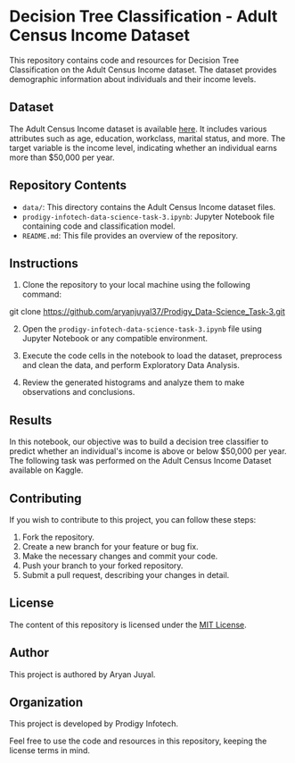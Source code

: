 # Decision Tree Classification - Adult Census Income Dataset

This repository contains code and resources for Decision Tree Classification on the Adult Census Income dataset. The dataset provides demographic information about individuals and their income levels.

## Dataset

The Adult Census Income dataset is available [here](https://www.kaggle.com/datasets/uciml/adult-census-income). It includes various attributes such as age, education, workclass, marital status, and more. The target variable is the income level, indicating whether an individual earns more than $50,000 per year.

## Repository Contents

- `data/`: This directory contains the Adult Census Income dataset files.
- `prodigy-infotech-data-science-task-3.ipynb`: Jupyter Notebook file containing code and classification model.
- `README.md`: This file provides an overview of the repository.

## Instructions

1. Clone the repository to your local machine using the following command:

git clone https://github.com/aryanjuyal37/Prodigy_Data-Science_Task-3.git

2. Open the `prodigy-infotech-data-science-task-3.ipynb` file using Jupyter Notebook or any compatible environment.

3. Execute the code cells in the notebook to load the dataset, preprocess and clean the data, and perform Exploratory Data Analysis.

4. Review the generated histograms and analyze them to make observations and conclusions.

## Results

In this notebook, our objective was to build a decision tree classifier to predict whether an individual's income is above or below $50,000 per year. The following task was performed on the Adult Census Income Dataset available on Kaggle.

## Contributing

If you wish to contribute to this project, you can follow these steps:

1. Fork the repository.
2. Create a new branch for your feature or bug fix.
3. Make the necessary changes and commit your code.
4. Push your branch to your forked repository.
5. Submit a pull request, describing your changes in detail.

## License

The content of this repository is licensed under the [MIT License](link_to_license).

## Author

This project is authored by Aryan Juyal.

## Organization

This project is developed by Prodigy Infotech.

Feel free to use the code and resources in this repository, keeping the license terms in mind.


